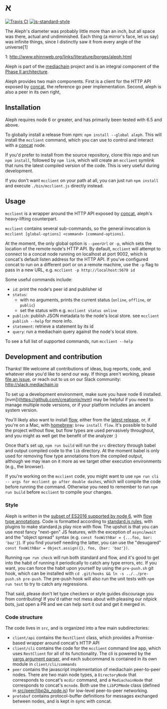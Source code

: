 # א

[![Travis CI](https://travis-ci.org/mediachain/aleph.svg?branch=master)](https://travis-ci.org/mediachain/aleph.svg?branch=master)
[![js-standard-style](https://img.shields.io/badge/code%20style-standard-brightgreen.svg?style=flat-square)](https://github.com/feross/standard)

The Aleph's diameter was probably little more than an inch, but all space was there, actual and undiminished. Each thing (a mirror's face, let us say) was infinite things, since I distinctly saw it from every angle of the universe[1]

1: http://www.phinnweb.org/links/literature/borges/aleph.html


Aleph is part of the [mediachain](http://mediachain.io) project and is an integral component of the
[Phase II architecture](https://blog.mediachain.io/looking-backwards-looking-forwards-9149bf00f876#.kkym75h9h).

Aleph provides two main components. First is a client for the HTTP API exposed by
[concat][concat], the reference go peer implementation.  Second, aleph is also a peer in its own right,

## Installation

Aleph requires node 6 or greater, and has primarily been tested with 6.5 and above.

To globally install a release from npm: `npm install --global aleph`.  This will install the `mcclient` command,
which you can use to control and interact with a [concat][concat] node.

If you'd prefer to install from the source repository, clone this repo and run `npm install`, followed by
`npm link`, which will create an `mcclient` symlink that runs the latest compiled version of the code.
This is very useful during development.

If you don't want `mcclient` on your path at all, you can just run `npm install` and execute `./bin/mcclient.js`
directly instead.

## Usage

`mcclient` is a wrapper around the HTTP API exposed by [concat][concat], aleph's heavy-lifting counterpart.

`mcclient` contains several sub-commands, so the general invocation is
`mcclient [global-options] <command> [command-options]`.

At the moment, the only global option is `--peerUrl` or `-p`, which sets the location of the remote node's
HTTP API. By default, `mcclient` will attempt to connect to a concat node running on localhost at port 9002,
which is concat's default listen address for the HTTP API.  If you've configured concat to run on a different
port or on a remote machine, use the `-p` flag to pass in a new URL, e.g. `mcclient -p http://localhost:5678 id`

Some useful commands include:

- `id`: print the node's peer id and publisher id
- `status`:
  - with no arguments, prints the current status (`online`, `offline`, or `public`)
  - set the status with e.g. `mcclient status online`
- `publish`: publish JSON metadata to the node's local store. see `mcclient publish --help` for more info.
- `statement`: retrieve a statement by its id
- `query`: run a mediachain query against the node's local store.

To see a full list of supported commands, run `mcclient --help`

## Development and contribution

Thanks! We welcome all contributions of ideas, bug reports, code, and whatever else you'd like to send our way.
If things aren't working, please [file an issue](https://github.com/mediachain/aleph/issues), or reach out to
us on our Slack community: http://slack.mediachain.io

To set up a development environment, make sure you have node 6 installed. [nvm])(https://github.com/creationix/nvm)
may be helpful if you need to manage multiple node versions, or if your platform includes an ancient system version.

You'll likely also want to install [flow](https://flowtype.org), either from the
[latest release](https://github.com/facebook/flow/releases/latest), or, if you're on a Mac, with
[homebrew](https://brew.sh): `brew install flow`.  It's possible to build the project without flow,
but flow types are used pervasively throughout, and you might as well get the benefit of the analyzer :)

Once that's set up, `npm run build` will run the `src` directory through babel and output compiled code to the `lib`
directory.  At the moment babel is only used for removing flow type annotations from the compiled output, although
we may lean on it more as we target other execution environments (e.g., the browser).

If you're working on the `mcclient` code, you might want to use `npm run cli -- args for mcclient go after double dashes`, which will
compile the code before running the command.  Otherwise you need to remember to run `npm run build` before `mcclient`
to compile your changes.

### Style

Aleph is written in the [subset of ES2016 supported by node 6](http://node.green), with [flow type annotations](https://flowtype.org).
Code is formatted according to [standard.js rules](http://standardjs.com/), with plugins to make standard.js play
nice with flow.  The upshot is that you can use most fancy "next-gen" JS features, with the exception of
`async`/`await` and the "object spread" syntax (e.g. `const fooWithBar = {...foo, bar: 'baz'}`).  If you find
yourself needing the latter, you can use the "desugared" `const fooWithBar = Object.assign({}, foo, {bar: 'baz'})`.

Running `npm run check` will run both standard and flow, and it's good to get into the habit of running it
periodically to catch any type errors, etc.  If you want, you can force the habit upon yourself by using the
`pre-push.sh` git hook, which can be installed with `cd .git/hooks && ln -s ../../pre-push.sh pre-push`.  The
pre-push hook will also run the unit tests with `npm run test` to try to catch any regressions.

That said, please don't let type checkers or style guides discourage you from contributing!  If you'd rather not
mess about with pleasing our nitpick bots, just open a PR and we can help sort it out and get it merged in.

### Code structure

The code lives in `src`, and is organized into a few main subdirectories:
- `client/api` contains the `RestClient` class, which provides a Promise-based wrapper around concat's HTTP API
- `client/cli` contains the code for the `mcclient` command line app, which uses `RestClient` for all of its
  functionality.  The cli is powered by the [yargs argument parser](http://yargs.js.org/), and each subcommand
  is contained in its own module in `client/cli/commands`
- `peer` contains the javascript implementation of mediachain peer-to-peer nodes.  There are two main node types,
  a `DirectoryNode` that corresponds to concat's `mcdir` command, and a `MediachainNode` that corresponds to
  concat's `mcnode`.  Both use the `LibP2PNode` class (defined in [src/peer/libp2p_node.js](https://github.com/mediachain/aleph/master/src/peer/libp2p_node.js))
  for low-level peer-to-peer networking.
- `protobuf` contains protocol-buffer definitions for messages exchanged between nodes, and is kept in sync with
  concat.



[concat]: https://github.com/mediachain/concat